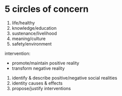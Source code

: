 # 5 circles of concern
1. life/healthy
2. knowledge/education
3. sustenance/livelihood
4. meaning/culture
5. safety/environment

intervention:
* promote/maintain positive reality
* transform negative reality

1. identify & describe positive/negative social realities
2. identity causes & effects
3. propose/justify interventions
